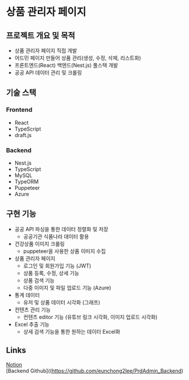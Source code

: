 # 상품 관리자 페이지

## 프로젝트 개요 및 목적
* 상품 관리자 페이지 직접 개발
* 어드민 페이지 만들어 상품 관리(생성, 수정, 삭제, 리스트화)
* 프론트엔드(React) 백엔드(Nest.js) 풀스택 개발
* 공공 API 데이터 관리 및 크롤링

## 기술 스택
### Frontend
  - React
  - TypeScript
  - draft.js
### Backend
  - Nest.js
  - TypeScript
  - MySQL
  - TypeORM
  - Puppeteer
  - Azure
  
  
## 구현 기능
* 공공 API 파싱을 통한 데이터 정렬화 및 저장
  - 공공기관 식품나라 데이터 활용
* 건강상품 이미지 크롤링
  - puppeteer을 사용한 상품 이미지 수집
* 상품 관리자 페이지
  - 로그인 및 회원가입 기능 (JWT)
  - 상품 등록, 수정, 상세 기능
  - 상품 검색 기능
  - 다중 이미지 및 파일 업로드 기능 (Azure)
* 통계 데이터
  - 유저 및 상품 데이터 시각화 (그래프)
* 컨텐츠 관리 기능
  - 컨텐츠 editor 기능 (유튜브 링크 시각화, 이미지 업로드 시각화)
* Excel 추출 기능
  - 상세 검색 기능을 통한 원하는 데이터 Excel화

## Links
[Notion](https://concrete-bulb-957.notion.site/a6abcc1204e64a2d87b714e669d93858)   
[Backend Github]((https://github.com/eunchong2lee/PrdAdmin_Backend)   

